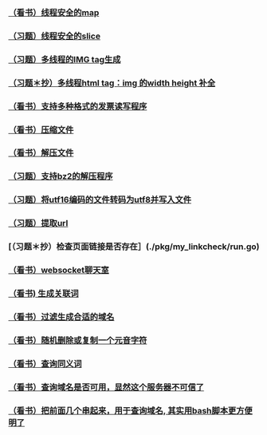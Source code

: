 
### [（看书）线程安全的map](./thread/SafeMap/SafeMap.go)
### [（习题）线程安全的slice](./thread/SafeSlice/safeSlice.go)
### [（习题）多线程的IMG tag生成](./thread/imagetag/imagetag.go)
### [（习题＊抄）多线程html tag：img 的width height 补全](./thread/imgFill/imgFill.go)
### [（看书）支持多种格式的发票读写程序](./io/invoice/)
### [（看书）压缩文件](./io/pack/pack.go)
### [（看书）解压文件](./io/unpack/unpack.go)
### [（习题）支持bz2的解压程序](./io/my_unpack/unpack.go)
### [（习题）将utf16编码的文件转码为utf8并写入文件](./io/utf16-to-utf8/utf16-to-utf8.go)
### [（习题）提取url](./pkg/my_linkutil/my_linkutil.go)
### [（习题＊抄）检查页面链接是否存在］(./pkg/my_linkcheck/run.go)
### [（看书）websocket聊天室](./chat/main.go)
### [（看书) 生成关联词](./sprinkle/main.go)
### [（看书）过滤生成合适的域名](./domainify/main.go)
### [（看书）随机删除或复制一个元音字符](./coolify/main.go)
### [（看书）查询同义词](./synonyms/main.go)
### [（看书）查询域名是否可用，显然这个服务器不可信了](./available/main.go)
### [（看书）把前面几个串起来，用于查询域名, 其实用bash脚本更方便明了](./domainfinder/main.go)